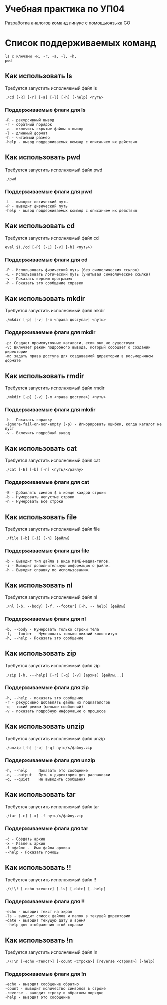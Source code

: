 # Учебная практика по УП04
Разработка аналогов команд линукс с помощьюязыка GO

# Список поддерживаемых команд
    ls с ключами -R, -r, -a, -l, -h,
    pwd


## Как использовать ls
Требуется запустить исполняемый файл ls
```
./cd [-R] [-r] [-a] [-l] [-h] [-help] <путь>
```
### Поддерживаемые флаги для ls
	-R - рекурсивный вывод
	-r - обратный порядок 
	-a - включить скрытые файлы в вывод
    -l - длинный формат
	-h - читаемый размер
    -help - вывод поддерживаемых команд с описанием их действия

## Как использовать pwd
Требуется запустить исполняемый файл pwd
```
./pwd
```
### Поддерживаемые флаги для pwd
	-L - выводит логический путь
    -P - выводит физический путь
    -help - вывод поддерживаемых команд с описанием их действия

## Как использовать cd
Требуется запустить исполняемый файл cd
```
eval $(./cd [-P] [-L] [-v] [-h] <путь>)
```
### Поддерживаемые флаги для cd
	-P - Использовать физический путь (без символических ссылок)
	-L - Использовать логический путь (учитывая символические ссылки)
	-v - Показать версию программы
	-h - Показать это сообщение справки

## Как использовать mkdir
Требуется запустить исполняемый файл mkdir
```
./mkdir [-p] [-v] [-m <права доступа>] <путь>
```
### Поддерживаемые флаги для mkdir
	-p: Создает промежуточные каталоги, если они не существуют
	-v: Включает режим подробного вывода, который сообщает о создании директории
	-m: задать права доступа для создаваемой директории в восьмеричном формате

## Как использовать rmdir
Требуется запустить исполняемый файл rmdir
```
./mkdir [-p] [-v] [-m <права доступа>] <путь>
```
### Поддерживаемые флаги для mkdir
    -h - Показать справку
    -ignore-fail-on-non-empty (-p) - Игнорировать ошибки, когда каталог не пуст
    -v - Включить подробный вывод

## Как использовать cat
Требуется запустить исполняемый файл cat
```
./cat [-E] [-b] [-n] <путь/к/файлу>
```
### Поддерживаемые флаги для cat
    -E - Добавлять символ $ в конце каждой строки
    -b - Нумеровать непустые строки
    -n - Нумеровать все строки

## Как использовать file
Требуется запустить исполняемый файл file
```
./file [-b] [-i] [-h] [файлы]
```
### Поддерживаемые флаги для file
    -b - Выводит тип файла в виде MIME-медиа-типов.
    -i - Выводит дополнительную информацию о файле.
    -h - Выводит справку по использованию.

## Как использовать nl
Требуется запустить исполняемый файл nl
```
./nl [-b, --body] [-f, --footer] [-h, -- help] [файлы]
```
### Поддерживаемые флаги для nl
    -b, --body - Нумеровать только строки тела
    -f, --footer - Нумеровать только нижний колонтитул
	-h, --help - Показать это сообщение

## Как использовать zip
Требуется запустить исполняемый файл zip
```
./zip [-h, ---help] [-r] [-q] [-v] [архив] [файлы...]
```
### Поддерживаемые флаги для zip
    -h, --help - показать это сообщение
    -r - рекурсивно добавлять файлы из подкаталогов
	-q - тихий режим (меньше сообщений)
	-v - показать подробную информацию о процессе

## Как использовать unzip
Требуется запустить исполняемый файл unzip
```
./unzip [-h] [-o] [-q] путь/к/файлу.zip
```
### Поддерживаемые флаги для unzip
    -h, --help     Показать это сообщение
	-o, --output   Путь к директории для распаковки
	-q, --quiet    Не выводить сообщения

    
## Как использовать tar
Требуется запустить исполняемый файл tar
```
./tar [-c] [-x] -f путь/к/файлу.zip
```
### Поддерживаемые флаги для tar
  	-c - Создать архив
    -x - Извлечь архив
	-f <файл> -  Имя файла архива
	--help - Показать помощь
    
    
## Как использовать !!
Требуется запустить исполняемый файл !!
```
./\!\! [-echo <текст>] [-ls] [-date] [--help]
```
### Поддерживаемые флаги для !!
  	-echo - выводит текст на экран
	-ls - выводит список файлов и папок в текущей директории
	-date - выводит текущую дату и время
	--help для отображения этой справки

## Как использовать !n
Требуется запустить исполняемый файл !n
```
./\!\n [-echo <текст>] [-count <строка>] [reverse <строка>] [-help]
```
### Поддерживаемые флаги для !n
 	-echo - выводит сообщение обратно
	-count - выводит количество символов в строке
	-reverse - выводит строку в обратном порядке
	-help - выводит это сообщение